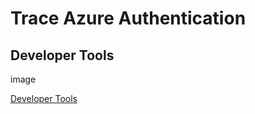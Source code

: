 # Trace Azure Authentication
## Developer Tools
image 

[Developer Tools](assets/images/DeveloperTools.jpg)
